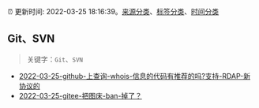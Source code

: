 :alarm_clock: 更新时间: 2022-03-25 18:16:39。[来源分类](../README.md)、[标签分类](../TAGS.md)、[时间分类](../TIMELINE.md)

## Git、SVN


> 关键字：`Git`、`SVN`



- [2022-03-25-github-上查询-whois-信息的代码有推荐的吗?支持-RDAP-新协议的](https://www.v2ex.com/t/842954) 
- [2022-03-25-gitee-把图床-ban-掉了？](https://www.v2ex.com/t/842932) 